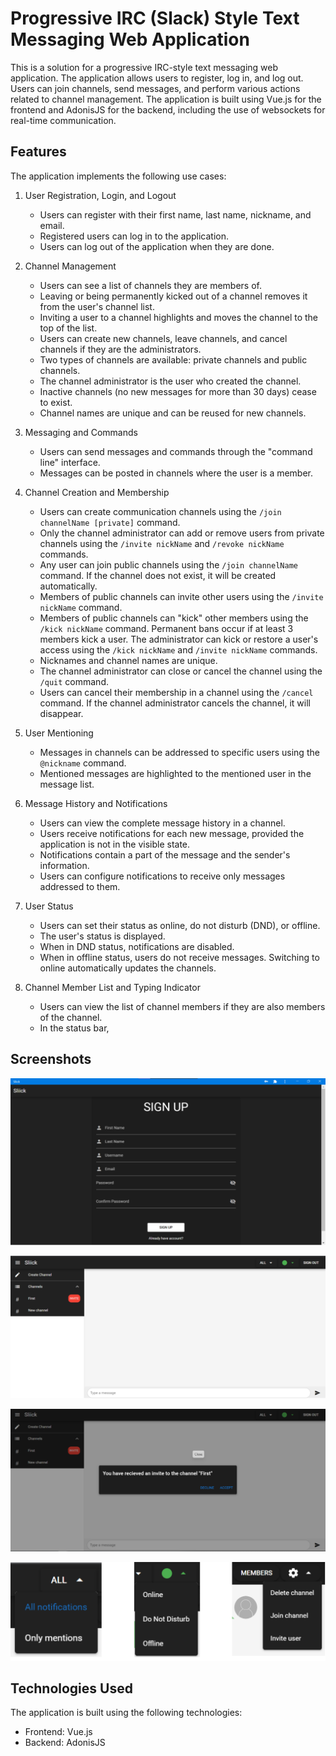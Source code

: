 # Progressive IRC (Slack) Style Text Messaging Web Application

This is a solution for a progressive IRC-style text messaging web application. The application allows users to register, log in, and log out. Users can join channels, send messages, and perform various actions related to channel management. The application is built using Vue.js for the frontend and AdonisJS for the backend, including the use of websockets for real-time communication.

## Features

The application implements the following use cases:

1. User Registration, Login, and Logout
   - Users can register with their first name, last name, nickname, and email.
   - Registered users can log in to the application.
   - Users can log out of the application when they are done.

2. Channel Management
   - Users can see a list of channels they are members of.
   - Leaving or being permanently kicked out of a channel removes it from the user's channel list.
   - Inviting a user to a channel highlights and moves the channel to the top of the list.
   - Users can create new channels, leave channels, and cancel channels if they are the administrators.
   - Two types of channels are available: private channels and public channels.
   - The channel administrator is the user who created the channel.
   - Inactive channels (no new messages for more than 30 days) cease to exist.
   - Channel names are unique and can be reused for new channels.

3. Messaging and Commands
   - Users can send messages and commands through the "command line" interface.
   - Messages can be posted in channels where the user is a member.

4. Channel Creation and Membership
   - Users can create communication channels using the `/join channelName [private]` command.
   - Only the channel administrator can add or remove users from private channels using the `/invite nickName` and `/revoke nickName` commands.
   - Any user can join public channels using the `/join channelName` command. If the channel does not exist, it will be created automatically.
   - Members of public channels can invite other users using the `/invite nickName` command.
   - Members of public channels can "kick" other members using the `/kick nickName` command. Permanent bans occur if at least 3 members kick a user. The administrator can kick or restore a user's access using the `/kick nickName` and `/invite nickName` commands.
   - Nicknames and channel names are unique.
   - The channel administrator can close or cancel the channel using the `/quit` command.
   - Users can cancel their membership in a channel using the `/cancel` command. If the channel administrator cancels the channel, it will disappear.

5. User Mentioning
   - Messages in channels can be addressed to specific users using the `@nickname` command.
   - Mentioned messages are highlighted to the mentioned user in the message list.

6. Message History and Notifications
   - Users can view the complete message history in a channel.
   - Users receive notifications for each new message, provided the application is not in the visible state.
   - Notifications contain a part of the message and the sender's information.
   - Users can configure notifications to receive only messages addressed to them.

7. User Status
   - Users can set their status as online, do not disturb (DND), or offline.
   - The user's status is displayed.
   - When in DND status, notifications are disabled.
   - When in offline status, users do not receive messages. Switching to online automatically updates the channels.

8. Channel Member List and Typing Indicator
   - Users can view the list of channel members if they are also members of the channel.
   - In the status bar,

## Screenshots

![Screenshot of the app](images/reg.png)

![Screenshot of the app](images/Inv-site.png)

![Screenshot of the app](images/inv-message.png)

![Screenshot of the app](images/Other.png)

## Technologies Used

The application is built using the following technologies:

- Frontend: Vue.js
- Backend: AdonisJS



 
